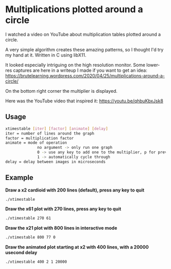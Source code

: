 # Multiplications plotted around a circle

I watched a video on YouTube about multiplication tables plotted around a circle.

A very simple algorithm creates these amazing patterns, so I thought I'd try my hand at it.  Written in C using libX11.

It looked especially intriguing on the high resolution monitor.  Some lower-res captures are here in a writeup I made if you want to get an idea:
https://brutelearning.wordpress.com/2020/04/25/multiplications-around-a-circle/

On the bottom right corner the multiplier is displayed.

Here was the YouTube video that inspired it:
https://youtu.be/qhbuKbxJsk8

## Usage
```bash
xtimestable [iter] [factor] [animate] [delay]
iter = number of lines around the graph
factor = multiplication factor
animate = mode of operation
              no argument -> only run one graph
              0 -> use any key to add one to the multiplier, p for previous, q to quit 
              1 -> automatically cycle through 
delay = delay between images in microseconds
```
## Example
**Draw a x2 cardioid with 200 lines (default), press any key to quit**
```bash
./xtimestable
```
**Draw the x61 plot with 270 lines, press any key to quit**
```bash
./xtimestable 270 61
```
**Draw the x21 plot with 800 lines in interactive mode**
```bash
./xtimestable 800 77 0
```
**Draw the animated plot starting at x2 with 400 lines, with a 20000 usecond delay**
```bash
./xtimestable 400 2 1 20000
```
